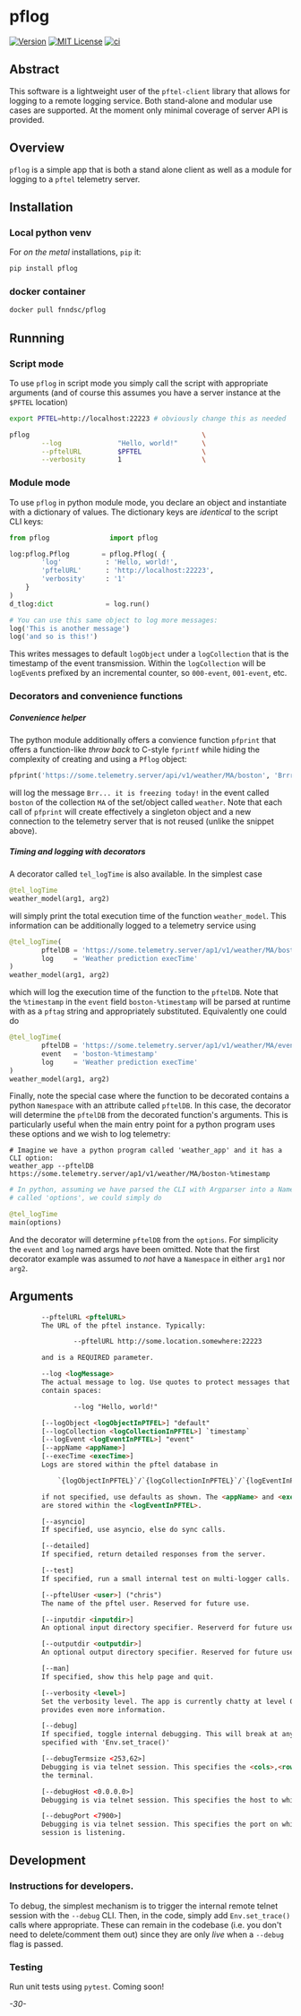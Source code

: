 # pflog

[![Version](https://img.shields.io/docker/v/fnndsc/pflog?sort=semver)](https://hub.docker.com/r/fnndsc/pflog)
[![MIT License](https://img.shields.io/github/license/fnndsc/pflog)](https://github.com/FNNDSC/pflog/blob/main/LICENSE)
[![ci](https://github.com/FNNDSC/pflog/actions/workflows/build.yml/badge.svg)](https://github.com/FNNDSC/pflog/actions/workflows/build.yml)

## Abstract

This software is a lightweight user of the `pftel-client` library that allows for logging to a remote logging service. Both stand-alone and modular use cases are supported. At the moment only minimal coverage of server API is provided.

## Overview

`pflog` is a simple app that is both a stand alone client as well as a module for logging to a `pftel` telemetry server.


## Installation

### Local python venv

For _on the metal_ installations, `pip` it:

```bash
pip install pflog
```

### docker container

```bash
docker pull fnndsc/pflog
```

## Runnning

### Script mode

To use `pflog` in script mode you simply call the script with appropriate arguments (and of course this assumes you have a server instance at the `$PFTEL` location)

```bash
export PFTEL=http://localhost:22223 # obviously change this as needed

pflog                                           \
        --log              "Hello, world!"      \
        --pftelURL         $PFTEL               \
        --verbosity        1                    \
```

### Module mode

To use `pflog` in python module mode, you declare an object and instantiate with a dictionary of values. The dictionary keys are _identical_ to the script CLI keys:

```python
from pflog               import pflog

log:pflog.Pflog        = pflog.Pflog( {
        'log'           : 'Hello, world!',
        'pftelURL'      : 'http://localhost:22223',
        'verbosity'     : '1'
    }
)
d_tlog:dict             = log.run()

# You can use this same object to log more messages:
log('This is another message')
log('and so is this!')

```

This writes messages to default `logObject` under a `logCollection` that is the timestamp of the event transmission. Within the `logCollection` will be `logEvent`s  prefixed by an incremental counter, so `000-event`, `001-event`, etc.

### Decorators and convenience functions

##### Convenience helper

The python module additionally offers a convience function `pfprint` that offers a function-like _throw back_ to C-style `fprintf` while hiding the complexity of creating and using a `Pflog` object:

```python
pfprint('https://some.telemetry.server/api/v1/weather/MA/boston', 'Brrr... it is freezing today!')
```

will log the message `Brr... it is freezing today!` in the event called `boston` of the collection `MA` of the set/object called `weather`. Note that each call of `pfprint` will create effectively a singleton object and a new connection to the telemetry server that is not reused (unlike the snippet above).

##### Timing and logging with decorators

A decorator called `tel_logTime` is also available. In the simplest case

```python
@tel_logTime
weather_model(arg1, arg2)
```

will simply print the total execution time of the function `weather_model`. This information can be additionally logged to a telemetry service using

```python
@tel_logTime(
        pftelDB = 'https://some.telemetry.server/ap1/v1/weather/MA/boston-%timestamp',
        log     = 'Weather prediction execTime'
)
weather_model(arg1, arg2)
```

which will log the execution time of the function to the `pftelDB`. Note that the `%timestamp` in the `event` field `boston-%timestamp` will be parsed at runtime with as a `pftag` string and appropriately substituted. Equivalently one could do

```python
@tel_logTime(
        pftelDB = 'https://some.telemetry.server/ap1/v1/weather/MA/event',
        event   = 'boston-%timestamp'
        log     = 'Weather prediction execTime'
)
weather_model(arg1, arg2)
```

Finally, note the special case where the function to be decorated contains a python `Namespace` with an attribute called `pftelDB`. In this case, the decorator will determine the `pftelDB` from the decorated function's arguments. This is particularly useful when the main entry point for a python program uses these options and we wish to log telemetry:

```shell
# Imagine we have a python program called 'weather_app' and it has a CLI option:
weather_app --pftelDB https://some.telemetry.server/ap1/v1/weather/MA/boston-%timestamp
```

```python
# In python, assuming we have parsed the CLI with Argparser into a Namespace variable
# called 'options', we could simply do

@tel_logTime
main(options)
```

And the decorator will determine `pftelDB` from the `options`. For simplicity the `event` and `log` named args have been omitted. Note that the first decorator example was assumed to _not_ have a `Namespace` in either `arg1` nor `arg2`.

## Arguments

```html
        --pftelURL <pftelURL>
        The URL of the pftel instance. Typically:

                --pftelURL http://some.location.somewhere:22223

        and is a REQUIRED parameter.

        --log <logMessage>
        The actual message to log. Use quotes to protect messages that
        contain spaces:

                --log "Hello, world!"

        [--logObject <logObjectInPTFEL>] "default"
        [--logCollection <logCollectionInPFTEL>] `timestamp`
        [--logEvent <logEventInPFTEL>] "event"
        [--appName <appName>]
        [--execTime <execTime>]
        Logs are stored within the pftel database in

            `{logObjectInPFTEL}`/`{logCollectionInPFTEL}`/`{logEventInPFTEL}`

        if not specified, use defaults as shown. The <appName> and <execTime>
        are stored within the <logEventInPFTEL>.

        [--asyncio]
        If specified, use asyncio, else do sync calls.

        [--detailed]
        If specified, return detailed responses from the server.

        [--test]
        If specified, run a small internal test on multi-logger calls.

        [--pftelUser <user>] ("chris")
        The name of the pftel user. Reserved for future use.

        [--inputdir <inputdir>]
        An optional input directory specifier. Reserverd for future use.

        [--outputdir <outputdir>]
        An optional output directory specifier. Reserved for future use.

        [--man]
        If specified, show this help page and quit.

        [--verbosity <level>]
        Set the verbosity level. The app is currently chatty at level 0 and level 1
        provides even more information.

        [--debug]
        If specified, toggle internal debugging. This will break at any breakpoints
        specified with 'Env.set_trace()'

        [--debugTermsize <253,62>]
        Debugging is via telnet session. This specifies the <cols>,<rows> size of
        the terminal.

        [--debugHost <0.0.0.0>]
        Debugging is via telnet session. This specifies the host to which to connect.

        [--debugPort <7900>]
        Debugging is via telnet session. This specifies the port on which the telnet
        session is listening.
```


## Development

### Instructions for developers.

To debug, the simplest mechanism is to trigger the internal remote telnet session with the `--debug` CLI. Then, in the code, simply add `Env.set_trace()` calls where appropriate. These can remain in the codebase (i.e. you don't need to delete/comment them out) since they are only _live_ when a `--debug` flag is passed.

### Testing

Run unit tests using `pytest`. Coming soon!

_-30-_
